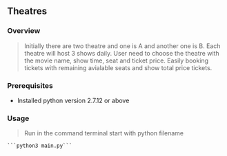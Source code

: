 ## Theatres 

### Overview

> Initially there are two theatre and one is A and another one is B. 
> Each theatre will host 3 shows daily. 
> User need to choose the theatre with the movie name, show time, seat and ticket price. 
> Easily booking tickets with remaining avialable seats and show total price tickets.  

### Prerequisites

- Installed python version 2.7.12 or above 

### Usage 
 
> Run in the command terminal start with python filename  

	```python3 main.py```


